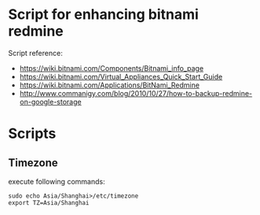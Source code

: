 # Script for enhancing bitnami redmine

Script reference:

* <https://wiki.bitnami.com/Components/Bitnami_info_page>
* <https://wiki.bitnami.com/Virtual_Appliances_Quick_Start_Guide>
* <https://wiki.bitnami.com/Applications/BitNami_Redmine>
* <http://www.commanigy.com/blog/2010/10/27/how-to-backup-redmine-on-google-storage>

# Scripts

## Timezone

execute following commands:
```
sudo echo Asia/Shanghai>/etc/timezone
export TZ=Asia/Shanghai
```
